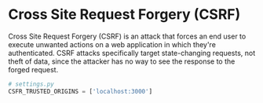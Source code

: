 # Cross Site Request Forgery (CSRF)

Cross Site Request Forgery (CSRF) is an attack that forces an end user to execute unwanted actions on a web application
in which they're authenticated. CSRF attacks specifically target state-changing requests, not theft of data,
since the attacker has no way to see the response to the forged request.

```python
# settings.py
CSFR_TRUSTED_ORIGINS = ['localhost:3000']
```
